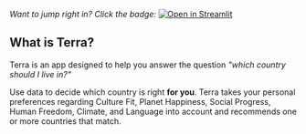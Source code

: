 *Want to jump right in? Click the badge:*
[![Open in Streamlit](https://static.streamlit.io/badges/streamlit_badge_black_white.svg)](https://terra-country-recommender.streamlit.app/)


## What is Terra?

Terra is an app designed to help you answer the question *"which country should I live in?"*

Use data to decide which country is right **for you**. Terra takes your personal preferences regarding Culture Fit, Planet Happiness, Social Progress, Human Freedom, Climate, and Language into account and recommends one or more countries that match.
